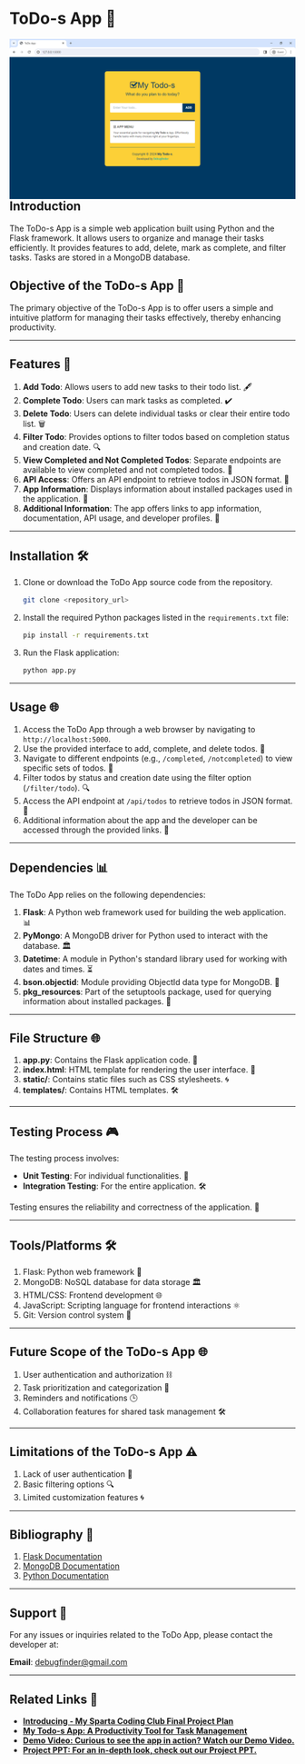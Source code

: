 # ToDo-s App 📅
<img align="left" src="https://github.com/debugfinder/Todo-s-App/blob/main/mytodo-images/My-Todo-s-Homepage.png?raw=true"/><br>


## Introduction
The ToDo-s App is a simple web application built using Python and the Flask framework. It allows users to organize and manage their tasks efficiently. It provides features to add, delete, mark as complete, and filter tasks. Tasks are stored in a MongoDB database.

## Objective of the ToDo-s App 🎯
The primary objective of the ToDo-s App is to offer users a simple and intuitive platform for managing their tasks effectively, thereby enhancing productivity.

---

## Features 🔗
1. **Add Todo**: Allows users to add new tasks to their todo list. 🖋️
2. **Complete Todo**: Users can mark tasks as completed. ✔️
3. **Delete Todo**: Users can delete individual tasks or clear their entire todo list. 🗑️
4. **Filter Todo**: Provides options to filter todos based on completion status and creation date. 🔍
5. **View Completed and Not Completed Todos**: Separate endpoints are available to view completed and not completed todos. 🔄
6. **API Access**: Offers an API endpoint to retrieve todos in JSON format. 🔢
7. **App Information**: Displays information about installed packages used in the application. 📘️
8. **Additional Information**: The app offers links to app information, documentation, API usage, and developer profiles. 🔗

---

## Installation 🛠️
1. Clone or download the ToDo App source code from the repository.
   ```bash
   git clone <repository_url>
   ```
2. Install the required Python packages listed in the `requirements.txt` file:
   ```bash
   pip install -r requirements.txt
   ```
3. Run the Flask application:
   ```bash
   python app.py
   ```

---

## Usage 🌐
1. Access the ToDo App through a web browser by navigating to `http://localhost:5000`.
2. Use the provided interface to add, complete, and delete todos. 📝
3. Navigate to different endpoints (e.g., `/completed`, `/notcompleted`) to view specific sets of todos. 🔄
4. Filter todos by status and creation date using the filter option (`/filter/todo`). 🔍
5. Access the API endpoint at `/api/todos` to retrieve todos in JSON format. 🔢
6. Additional information about the app and the developer can be accessed through the provided links. 🔗

---

## Dependencies 📊
The ToDo App relies on the following dependencies:
1. **Flask**: A Python web framework used for building the web application. 📊
2. **PyMongo**: A MongoDB driver for Python used to interact with the database. 🏛
3. **Datetime**: A module in Python's standard library used for working with dates and times. ⏳
4. **bson.objectid**: Module providing ObjectId data type for MongoDB. 🔢
5. **pkg_resources**: Part of the setuptools package, used for querying information about installed packages. 📘️

---

## File Structure 🌐
1. **app.py**: Contains the Flask application code. 🔢
2. **index.html**: HTML template for rendering the user interface. 🔄
3. **static/**: Contains static files such as CSS stylesheets. 🌀
4. **templates/**: Contains HTML templates. 🛠️

---

## Testing Process 🎮
The testing process involves:
- **Unit Testing**: For individual functionalities. 🎯
- **Integration Testing**: For the entire application. 🛠️

Testing ensures the reliability and correctness of the application. 🚀

---

## Tools/Platforms 🛠️
1. Flask: Python web framework 🔧
2. MongoDB: NoSQL database for data storage 🏛
3. HTML/CSS: Frontend development 🌐
4. JavaScript: Scripting language for frontend interactions ⚛
5. Git: Version control system 📐

---

## Future Scope of the ToDo-s App 🌐
1. User authentication and authorization ⛓️
2. Task prioritization and categorization 🔘
3. Reminders and notifications 🕒
4. Collaboration features for shared task management 🛠️

---

## Limitations of the ToDo-s App ⚠️
1. Lack of user authentication 🔐
2. Basic filtering options 🔍
3. Limited customization features 🌀

---

## Bibliography 📖
1. [Flask Documentation](https://flask.palletsprojects.com/)
2. [MongoDB Documentation](https://www.mongodb.com/docs/)
3. [Python Documentation](https://docs.python.org/3/)

---

## Support 📢
For any issues or inquiries related to the ToDo App, please contact the developer at:

**Email**: debugfinder@gmail.com

---

## Related Links 🔗
- **[Introducing - My Sparta Coding Club Final Project Plan](https://debugfinder.medium.com/introducing-my-sparta-coding-club-final-project-plan-c14763b07fb6)**
- **[My Todo-s App: A Productivity Tool for Task Management](https://debugfinder.medium.com/my-todo-s-app-a-productivity-tool-for-task-management-2aa0bf6cadf3)**
- **[Demo Video: Curious to see the app in action? Watch our Demo Video.](https://youtu.be/H9i3nVAtEmg)**
- **[Project PPT: For an in-depth look, check out our Project PPT.](https://www.linkedin.com/posts/debugfinder_my-todo-s-app-sparta-coding-club-final-activity-7181275392735948800-NL7J?utm_source=share&utm_medium=member_android)**
